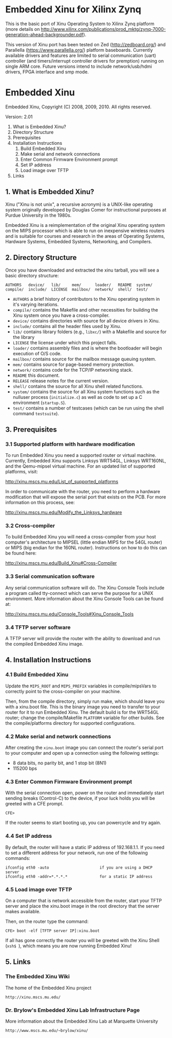 # Embedded Xinu for Xilinx Zynq #
This is the basic port of Xinu Operating System to Xilinx Zynq platform (more details on http://www.xilinx.com/publications/prod_mktg/zynq-7000-generation-ahead-backgrounder.pdf).

This version of Xinu port has been tested on Zed (http://zedboard.org/) and Parallella (https://www.parallella.org/) platform baseboards. Currently available drivers and features are limited to serial communication (uart) controller (and timers/interrupt controller drivers for premption) running on single ARM core. Future versions intend to include network/usb/hdmi drivers, FPGA interface and smp mode.


# Embedded Xinu #
Embedded Xinu, Copyright (C) 2008, 2009, 2010.  All rights reserved.

Version: 2.01

 1. What is Embedded Xinu?
 2. Directory Structure
 3. Prerequisites
 4. Installation Instructions
    1. Build Embedded Xinu
    2. Make serial and network connections
    3. Enter Common Firmware Environment prompt
    4. Set IP address
    5. Load image over TFTP
 5. Links


## 1. What is Embedded Xinu? ##

Xinu ("Xinu is not unix", a recursive acronym) is a UNIX-like operating
system originally developed by Douglas Comer for instructional purposes at
Purdue University in the 1980s.

Embedded Xinu is a reimplementation of the original Xinu operating system
on the MIPS processor which is able to run on inexpensive wireless routers
and is suitable for courses and research in the areas of Operating Systems,
Hardware Systems, Embedded Systems, Networking, and Compilers.

## 2. Directory Structure ##

Once you have downloaded and extracted the xinu tarball, you will see a
basic directory structure:

	AUTHORS   device/   lib/     mem/      loader/   README  system/
	compile/  include/  LICENSE  mailbox/  network/  shell/  test/

 * `AUTHORS`  a brief history of contributors to the Xinu operating system
              in it's varying iterations.
 * `compile/` contains the Makefile and other necessities for building the
              Xinu system once you have a cross-compiler.
 * `device/`  contains directories with source for all device drivers in Xinu.
 * `include/` contains all the header files used by Xinu.
 * `lib/`     contains library folders (e.g., `libxc/`) with a Makefile and 
              source for the library
 * `LICENSE`  the license under which this project falls.
 * `loader/`  contains assembly files and is where the bootloader will begin
              execution of O/S code.
 * `mailbox/` contains source for the mailbox message queuing system.
 * `mem/`     contains source for page-based memory protection.
 * `network/` contains code for the TCP/IP networking stack.
 * `README`   this document.
 * `RELEASE`  release notes for the current version.
 * `shell/`   contains the source for all Xinu shell related functions.
 * `system/`  contains the source for all Xinu system functions such as the
              nulluser process (`initialize.c`) as well as code to set up a C
              environment (`startup.S`).
 * `test/`    contains a number of testcases (which can be run using the shell
              command `testsuite`).

## 3. Prerequisites ##

### 3.1 Supported platform with hardware modification ###

To run Embedded Xinu you need a supported router or virtual machine.
Currently, Embedded Xinu supports Linksys WRT54GL, Linksys WRT160NL,
and the Qemu-mipsel virtual machine.  For an updated list
of supported platforms, visit:

http://xinu.mscs.mu.edu/List_of_supported_platforms

In order to communicate with the router, you need to perform a hardware
modification that will expose the serial port that exists on the PCB.  For
more information on this process, see:

http://xinu.mscs.mu.edu/Modify_the_Linksys_hardware

### 3.2 Cross-compiler ###

To build Embedded Xinu you will need a cross-compiler from your host
computer's architecture to MIPSEL (little endian MIPS for the 54GL router)
or MIPS (big endian for the 160NL router).  Instructions on how to do this
can be found here:

http://xinu.mscs.mu.edu/Build_Xinu#Cross-Compiler

### 3.3 Serial communication software ###

Any serial communication software will do. The Xinu Console Tools include
a program called tty-connect which can serve the purpose for a UNIX 
environment.  More information about the Xinu Console Tools can be found 
at:

http://xinu.mscs.mu.edu/Console_Tools#Xinu_Console_Tools

### 3.4 TFTP server software ###

A TFTP server will provide the router with the ability to download and run
the compiled Embedded Xinu image.  

## 4. Installation Instructions ##

### 4.1 Build Embedded Xinu ###

Update the `MIPS_ROOT` and `MIPS_PREFIX` variables in compile/mipsVars to 
correctly point to the cross-compiler on your machine.

Then, from the compile directory, simply run make, which should leave you
with a xinu.boot file.  This is the binary image you need to transfer to
your router for it to run Embedded Xinu.  The default build is for the
WRT54GL router; change the compile/Makefile `PLATFORM` variable for other
builds.  See the compile/platforms directory for supported configurations.

### 4.2 Make serial and network connections ###

After creating the `xinu.boot` image you can connect the router's serial
port to your computer and open up a connection using the following
settings:

 - 8 data bits, no parity bit, and 1 stop bit (8N1)
 - 115200 bps

### 4.3 Enter Common Firmware Environment prompt ###

With the serial connection open, power on the router and immediately start
sending breaks (Control-C) to the device, if your luck holds you will be
greeted with a CFE prompt.

    CFE>

If the router seems to start booting up, you can powercycle and try again.

### 4.4 Set IP address ###

By default, the router will have a static IP address of 192.168.1.1.  If you
need to set a different address for your network, run one of the following
commands:

    ifconfig eth0 -auto                      if you are using a DHCP server 
    ifconfig eth0 -addr=*.*.*.*              for a static IP address

### 4.5 Load image over TFTP ###

On a computer that is network accessible from the router, start your TFTP
server and place the xinu.boot image in the root directory that the server
makes available.

Then, on the router type the command:

    CFE> boot -elf [TFTP server IP]:xinu.boot

If all has gone correctly the router you will be greeted with the Xinu Shell
(`xsh$ `), which means you are now running Embedded Xinu!

## 5. Links ##

### The Embedded Xinu Wiki ###

The home of the Embedded Xinu project

    http://xinu.mscs.mu.edu/

### Dr. Brylow's Embedded Xinu Lab Infrastructure Page ###

More information about the Embedded Xinu Lab at Marquette University

    http://www.mscs.mu.edu/~brylow/xinu/

